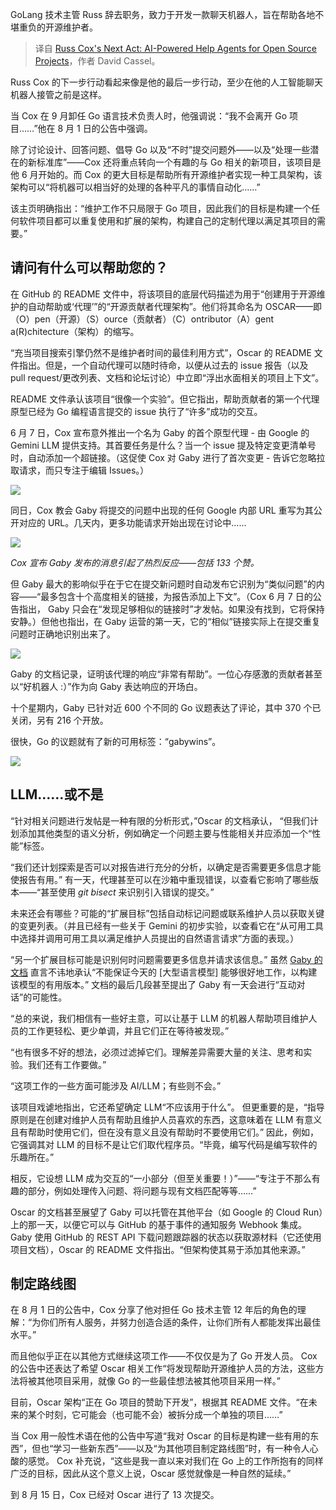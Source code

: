 
<!--
title: Russ Cox 的下一幕：面向开源项目的AI驱动的帮助代理
cover: https://cdn.thenewstack.io/media/2024/09/8ffa6c69-github-profile-for-go-tech-lead-russ-cox-and-for-the-gaby-help-bot-he-created.jpg
-->

GoLang 技术主管 Russ 辞去职务，致力于开发一款聊天机器人，旨在帮助各地不堪重负的开源维护者。

> 译自 [Russ Cox's Next Act: AI-Powered Help Agents for Open Source Projects](https://thenewstack.io/russ-coxs-next-act-ai-powered-help-agents-for-open-source-projects/)，作者 David Cassel。

Russ Cox 的下一步行动看起来像是他的最后一步行动，至少在他的人工智能聊天机器人接管之前是这样。

当 Cox 在 9 月卸任 Go 语言技术负责人时，他强调说：“我不会离开 Go 项目……”他在 8 月 1 日的公告中强调。

除了讨论设计、回答问题、倡导 Go 以及“不时”提交问题外——以及“处理一些潜在的新标准库”——Cox 还将重点转向一个有趣的与 Go 相关的新项目，该项目是他 6 月开始的。而 Cox 的更大目标是帮助所有开源维护者实现一种工具架构，该架构可以“将机器可以相当好的处理的各种平凡的事情自动化……”

该主页明确指出：“维护工作不只局限于 Go 项目，因此我们的目标是构建一个任何软件项目都可以重复使用和扩展的架构，构建自己的定制代理以满足其项目的需要。”

## 请问有什么可以帮助您的？

在 GitHub 的 README 文件中，将该项目的底层代码描述为用于“创建用于开源维护的自动帮助或‘代理’”的“开源贡献者代理架构”。他们将其命名为 OSCAR——即（O）pen（开源）（S）ource（贡献者）（C）ontributor（A）gent a(R)chitecture（架构）的缩写。

“充当项目搜索引擎仍然不是维护者时间的最佳利用方式”，Oscar 的 README 文件指出。但是，一个自动代理可以随时待命，以便从过去的 issue 报告（以及 pull request/更改列表、文档和论坛讨论）中立即“浮出水面相关的项目上下文”。

README 文件承认该项目“很像一个实验”。但它指出，帮助贡献者的第一个代理原型已经为 Go 编程语言提交的 issue 执行了“许多”成功的交互。

6 月 7 日，Cox 宣布意外推出一个名为 Gaby 的首个原型代理 - 由 Google 的 Gemini LLM 提供支持。其首要任务是什么？当一个 issue 提及特定变更清单号时，自动添加一个超链接。（这促使 Cox 对 Gaby 进行了首次变更 - 告诉它忽略拉取请求，而只专注于编辑 Issues。）

![](https://cdn.thenewstack.io/media/2024/08/c12108ba-screenshot-cropped-from-gaby-discussion-thread-on-github-why-not-gab.png)

同日，Cox 教会 Gaby 将提交的问题中出现的任何 Google 内部 URL 重写为其公开对应的 URL。几天内，更多功能请求开始出现在讨论中...... 

![](https://cdn.thenewstack.io/media/2024/08/31a9193b-screenshot-of-reactions-to-gaby-bot-launch-announcement-on-june-7-2024.png)

*Cox 宣布 Gaby 发布的消息引起了热烈反应——包括 133 个赞。*


但 Gaby 最大的影响似乎在于它在提交新问题时自动发布它识别为“类似问题”的内容——“最多包含十个高度相关的链接，为报告添加上下文”。（Cox  6 月 7 日的公告指出， Gaby 只会在“发现足够相似的链接时”才发帖。如果没有找到，它将保持安静。）但他也指出，在 Gaby 运营的第一天，它的“相似”链接实际上在提交重复问题时正确地识别出来了。

![](https://cdn.thenewstack.io/media/2024/08/6e25523b-screenshot-of-gaby-success-story-on-github.png)

Gaby 的文档记录，证明该代理的响应“非常有帮助”。一位心存感激的贡献者甚至以“好机器人 :）”作为向 Gaby 表达响应的开场白。

十个星期内，Gaby 已针对近 600 个不同的 Go 议题表达了评论，其中 370 个已关闭，另有 216 个开放。

很快，Go 的议题就有了新的可用标签：“gabywins”。

![](https://cdn.thenewstack.io/media/2024/08/9f953ed0-russ-cox-adds-gabywins-label-to-duplicate-issue-screenshot.png)



## LLM……或不是

“针对相关问题进行发帖是一种有限的分析形式，”Oscar 的文档承认， “但我们计划添加其他类型的语义分析，例如确定一个问题主要与性能相关并应添加一个“性能”标签。

“我们还计划探索是否可以对报告进行充分的分析，以确定是否需要更多信息才能使报告有用。” 有一天，代理甚至可以在沙箱中重现错误，以查看它影响了哪些版本——“甚至使用 *git bisect* 来识别引入错误的提交。”

未来还会有哪些？可能的“扩展目标”包括自动标记问题或联系维护人员以获取关键的变更列表。（并且已经有一些关于 Gemini 的初步实验，以查看它在“从可用工具中选择并调用可用工具以满足维护人员提出的自然语言请求”方面的表现。）

“另一个扩展目标可能是识别何时问题需要更多信息并请求该信息。” 虽然 [Gaby 的文档](https://pkg.go.dev/rsc.io/gaby) 直言不讳地承认“不能保证今天的 [大型语言模型] 能够很好地工作，以构建该模型的有用版本。” 文档的最后几段甚至提出了 Gaby 有一天会进行“互动对话”的可能性。

“总的来说，我们相信有一些好主意，可以让基于 LLM 的机器人帮助项目维护人员的工作更轻松、更少单调，并且它们正在等待被发现。”

“也有很多不好的想法，必须过滤掉它们。理解差异需要大量的关注、思考和实验。我们还有工作要做。”

“这项工作的一些方面可能涉及 AI/LLM；有些则不会。”

该项目戏谑地指出，它还希望确定 LLM“不应该用于什么”。 但更重要的是，“指导原则是在创建对维护人员有帮助且维护人员喜欢的东西，这意味着在 LLM 有意义且有帮助时使用它们，但在没有意义且没有帮助时不要使用它们。” 因此，例如，它强调其对 LLM 的目标不是让它们取代程序员。“毕竟，编写代码是编写软件的乐趣所在。”

相反，它设想 LLM 成为交互的“一小部分（但至关重要！）”——“专注于不那么有趣的部分，例如处理传入问题、将问题与现有文档匹配等等……”

Oscar 的文档甚至展望了 Gaby 可以托管在其他平台（如 Google 的 Cloud Run）上的那一天，以便它可以与 GitHub 的基于事件的通知服务 Webhook 集成。 Gaby 使用 GitHub 的 REST API 下载问题跟踪器的状态以获取源材料（它还使用项目文档），Oscar 的 README 文件指出。“但架构使其易于添加其他来源。”

## 制定路线图

在 8 月 1 日的公告中，Cox 分享了他对担任 Go 技术主管 12 年后的角色的理解：“为你们所有人服务，并努力创造合适的条件，让你们所有人都能发挥出最佳水平。”

而且他似乎正在以其他方式继续这项工作——不仅仅是为了 Go 开发人员。 Cox 的公告中还表达了希望 Oscar 相关工作“将发现帮助开源维护人员的方法，这些方法将被其他项目采用，就像 Go 的一些最佳想法被其他项目采用一样。”

目前，Oscar 架构“正在 Go 项目的赞助下开发”，根据其 README 文件。“在未来的某个时刻，它可能会（也可能不会）被拆分成一个单独的项目……”

当 Cox 用一般性术语在他的公告中写道“我对 Oscar 的目标是构建一些有用的东西”，但也“学习一些新东西”——以及“为其他项目制定路线图”时，有一种令人心酸的感觉。 Cox 补充说，“这些是我一直以来对我们在 Go 上的工作所抱有的同样广泛的目标，因此从这个意义上说，Oscar 感觉就像是一种自然的延续。”

到 8 月 15 日，Cox 已经对 Oscar 进行了 13 次提交。
